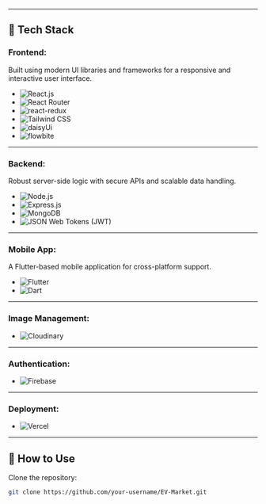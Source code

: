 
---

## 🚀 Tech Stack

### **Frontend:**
Built using modern UI libraries and frameworks for a responsive and interactive user interface.

- ![React.js](https://img.shields.io/badge/React-61DAFB?style=for-the-badge&logo=react&logoColor=white)
- ![React Router](https://img.shields.io/badge/React_Router-CA4245?style=for-the-badge&logo=react-router&logoColor=white)
- ![react-redux](https://img.shields.io/badge/react--redux-593D88?style=for-the-badge&logo=redux&logoColor=white)
- ![Tailwind CSS](https://img.shields.io/badge/Tailwind_CSS-38B2AC?style=for-the-badge&logo=tailwind-css&logoColor=white)
- ![daisyUi](https://img.shields.io/badge/daisyUi-0081CB?style=for-the-badge&logo=material-ui&logoColor=white)
- ![flowbite](https://img.shields.io/badge/flowbite-FF6384?style=for-the-badge&logo=chartdotjs&logoColor=white)

---

### **Backend:**
Robust server-side logic with secure APIs and scalable data handling.

- ![Node.js](https://img.shields.io/badge/Node.js-43853D?style=for-the-badge&logo=node.js&logoColor=white)
- ![Express.js](https://img.shields.io/badge/Express.js-000000?style=for-the-badge&logo=express&logoColor=white)
- ![MongoDB](https://img.shields.io/badge/MongoDB-4EA94B?style=for-the-badge&logo=mongodb&logoColor=white)
- ![JSON Web Tokens (JWT)](https://img.shields.io/badge/JWT-000000?style=for-the-badge&logo=JSON%20web%20tokens&logoColor=white)

---

### **Mobile App:**
A Flutter-based mobile application for cross-platform support.

- ![Flutter](https://img.shields.io/badge/Flutter-02569B?style=for-the-badge&logo=flutter&logoColor=white)
- ![Dart](https://img.shields.io/badge/Dart-0175C2?style=for-the-badge&logo=dart&logoColor=white)

---

### **Image Management:**

- ![Cloudinary](https://img.shields.io/badge/Cloudinary-4285F4?style=for-the-badge&logo=cloudinary&logoColor=white)

---

### **Authentication:**

- ![Firebase](https://img.shields.io/badge/Firebase-FFCA28?style=for-the-badge&logo=firebase&logoColor=black)

---

### **Deployment:**

- ![Vercel](https://img.shields.io/badge/Vercel-000000?style=for-the-badge&logo=vercel&logoColor=white)

---

## 📌 How to Use

Clone the repository:

```bash
git clone https://github.com/your-username/EV-Market.git
